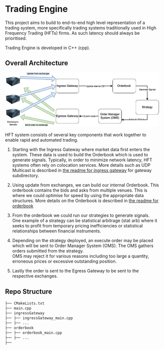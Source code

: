 # Trading Engine

This project aims to build to end-to-end high level representation of a trading system, more specifically trading systems
traditionally used in High Frequency Trading (HFTs) firms. As such latency should always be prioritised. 

Trading Engine is developed in C++ (cpp). 


## Overall Architecture

![Screenshot](images/TradingSystemArchitecture.jpg)

HFT system consists of several key components that work together to enable rapid and automated trading.

1. Starting with the Ingress Gateway where market data first enters the system. These data is used to build the Orderbook
which is used to generate signals. Typically, in order to minimize network latency, HFT systems often rely on colocation services. 
More details such as UDP Multicast is described in [the readme for ingress gateway](ingressGateway/README.md) for gateway subdirectory.


2. Using update from exchanges, we can build our internal Orderbook. This orderbook contains the bids and asks from multiple 
venues. This is where we could optimise for speed by using the appropriate data structures. More details on the Orderbook 
is described in [the readme for orderbook](orderbook/README.md)


3. From the orderbook we could run our strategies to generate signals. One example of a strategy can be 
statistical arbitrage (stat arb) where it seeks to profit from 
temporary pricing inefficiencies or statistical relationships between financial instruments.


4. Depending on the strategy deployed, an execute order may be placed which will be sent to Order Manager System (OMS).
The OMS gathers orders submitted from the strategy.  
OMS may reject it for various reasons including too large a quantity, erroneous prices or excessive outstanding position.


5. Lastly the order is sent to the Egress Gateway to be sent to the respective exchanges. 


## Repo Structure
```
├── CMakeLists.txt
├── main.cpp
├── ingressGateway
├── ├── ingressGateway_main.cpp  
├── ├── ... 
├── orderbook
├── ├── orderbook_main.cpp
├── ├── ...
├── 
```




